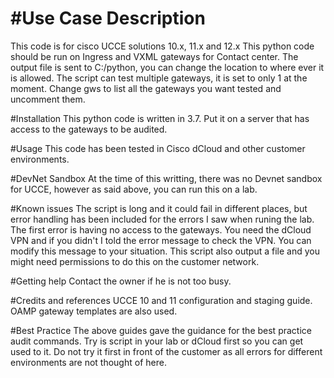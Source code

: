 # #Use Case Description
This code is for cisco UCCE solutions 10.x, 11.x and 12.x
This python code should be run on Ingress and VXML gateways for Contact center.
The output file is sent to C:/python, you can change the location to where ever it is allowed.
The script can test multiple gateways, it is set to only 1 at the moment. Change gws to list all the gateways you want tested and uncomment them.

#Installation
This python code is written in 3.7. Put it on a server that has access to the gateways to be audited.

#Usage
This code has been tested in Cisco dCloud and other customer environments.

#DevNet Sandbox
At the time of this writting, there was no Devnet sandbox for UCCE, however as said above, you can run this on a lab.

#Known issues
The script is long and it could fail in different places, but error handling has been included for the errors I saw when runing the lab. The first error is having no access to the gateways. You need the dCloud VPN and if you didn't I told the error message to check the VPN. You can modify this message to your situation. This script also output a file and you might need permissions to do this on the customer network.

#Getting help 
Contact the owner if he is not too busy.

#Credits and references
UCCE 10 and 11 configuration and staging guide.
OAMP gateway templates are also used.

#Best Practice
The above guides gave the guidance for the best practice audit commands.
Try is script in your lab or dCloud first so you can get used to it. Do not try it first in front of the customer as all errors for different environments are not thought of here.
